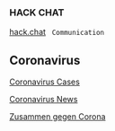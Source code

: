 ### HACK CHAT
[hack.chat](https://hack.chat/?vaneulen-chat) ` Communication`

Coronavirus
------
[Coronavirus Cases](https://www.worldometers.info/coronavirus/#countries)

[Coronavirus News](https://news.google.com/topics/CAAqBwgKMMPxlwsw5JqvAw?oc=3&ceid=DE:de)

[Zusammen gegen Corona](https://www.zusammengegencorona.de/)

